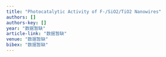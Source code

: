 ```yaml
---
title: "Photocatalytic Activity of F-/SiO2/TiO2 Nanowires"
authors: []
authors-key: []
year: "数据暂缺"
article-link: "数据暂缺"
venue: "数据暂缺"
bibex: "数据暂缺"
---
```

